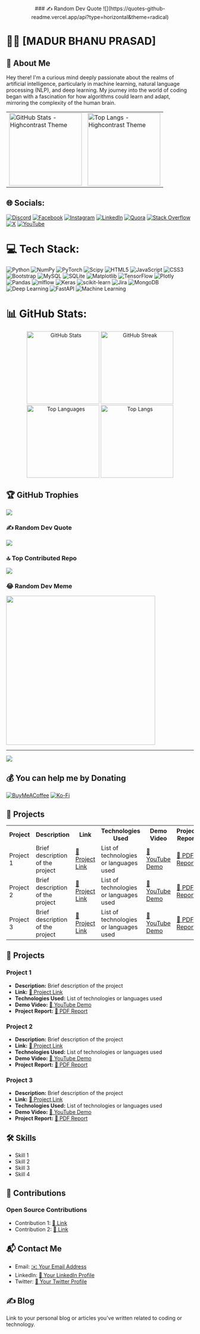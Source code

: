 <div align="center" style="width: 100%;">
  ### ✍️ Random Dev Quote
  ![](https://quotes-github-readme.vercel.app/api?type=horizontal&theme=radical)
</div>

# 👨‍💻 [MADUR BHANU PRASAD]

## 🌟 About Me
Hey there! I'm a curious mind deeply passionate about the realms of artificial intelligence, particularly in machine learning, natural language processing (NLP), and deep learning. My journey into the world of coding began with a fascination for how algorithms could learn and adapt, mirroring the complexity of the human brain.
<table>
  <tr>
    <td>
      <img src="https://github-readme-stats.vercel.app/api?username=madurbhanuprasad&theme=highcontrast&show_icons=true" alt="GitHub Stats - Highcontrast Theme" height="195"/>
    </td>
    <td>
      <img src="https://github-readme-stats.vercel.app/api/top-langs/?username=madurbhanuprasad&theme=highcontrast&size_weight=0.5&count_weight=0.5" alt="Top Langs - Highcontrast Theme" height="195"/>
    </td>
  </tr>
</table>



## 🌐 Socials:
[![Discord](https://img.shields.io/badge/Discord-%237289DA.svg?logo=discord&logoColor=white)](https://discord.gg/madurbhanuprasad) [![Facebook](https://img.shields.io/badge/Facebook-%231877F2.svg?logo=Facebook&logoColor=white)](https://facebook.com/madurbhanuprasad) [![Instagram](https://img.shields.io/badge/Instagram-%23E4405F.svg?logo=Instagram&logoColor=white)](https://instagram.com/madurbhanuprasad) [![LinkedIn](https://img.shields.io/badge/LinkedIn-%230077B5.svg?logo=linkedin&logoColor=white)](https://linkedin.com/in/madurbhanuprasad) [![Quora](https://img.shields.io/badge/Quora-%23B92B27.svg?logo=Quora&logoColor=white)](https://quora.com/profile/madurbhanuprasad) [![Stack Overflow](https://img.shields.io/badge/-Stackoverflow-FE7A16?logo=stack-overflow&logoColor=white)](https://stackoverflow.com/users/madurbhanuprasad) [![X](https://img.shields.io/badge/X-black.svg?logo=X&logoColor=white)](https://x.com/madurbhanu55354) [![YouTube](https://img.shields.io/badge/YouTube-%23FF0000.svg?logo=YouTube&logoColor=white)](https://youtube.com/@madurbhanuprasad) 

# 💻 Tech Stack:
![Python](https://img.shields.io/badge/python-3670A0?style=for-the-badge&logo=python&logoColor=ffdd54) ![NumPy](https://img.shields.io/badge/numpy-%23013243.svg?style=for-the-badge&logo=numpy&logoColor=white) ![PyTorch](https://img.shields.io/badge/PyTorch-%23EE4C2C.svg?style=for-the-badge&logo=PyTorch&logoColor=white) ![Scipy](https://img.shields.io/badge/SciPy-%230C55A5.svg?style=for-the-badge&logo=scipy&logoColor=%white) ![HTML5](https://img.shields.io/badge/html5-%23E34F26.svg?style=for-the-badge&logo=html5&logoColor=white) ![JavaScript](https://img.shields.io/badge/javascript-%23323330.svg?style=for-the-badge&logo=javascript&logoColor=%23F7DF1E) ![CSS3](https://img.shields.io/badge/css3-%231572B6.svg?style=for-the-badge&logo=css3&logoColor=white) ![Bootstrap](https://img.shields.io/badge/bootstrap-%238511FA.svg?style=for-the-badge&logo=bootstrap&logoColor=white) ![MySQL](https://img.shields.io/badge/mysql-4479A1.svg?style=for-the-badge&logo=mysql&logoColor=white) ![SQLite](https://img.shields.io/badge/sqlite-%2307405e.svg?style=for-the-badge&logo=sqlite&logoColor=white) ![Matplotlib](https://img.shields.io/badge/Matplotlib-%23ffffff.svg?style=for-the-badge&logo=Matplotlib&logoColor=black) ![TensorFlow](https://img.shields.io/badge/TensorFlow-%23FF6F00.svg?style=for-the-badge&logo=TensorFlow&logoColor=white) ![Plotly](https://img.shields.io/badge/Plotly-%233F4F75.svg?style=for-the-badge&logo=plotly&logoColor=white) ![Pandas](https://img.shields.io/badge/pandas-%23150458.svg?style=for-the-badge&logo=pandas&logoColor=white) ![mlflow](https://img.shields.io/badge/mlflow-%23d9ead3.svg?style=for-the-badge&logo=numpy&logoColor=blue) ![Keras](https://img.shields.io/badge/Keras-%23D00000.svg?style=for-the-badge&logo=Keras&logoColor=white) ![scikit-learn](https://img.shields.io/badge/scikit--learn-%23F7931E.svg?style=for-the-badge&logo=scikit-learn&logoColor=white) ![Jira](https://img.shields.io/badge/jira-%230A0FFF.svg?style=for-the-badge&logo=jira&logoColor=white) ![MongoDB](https://img.shields.io/badge/MongoDB-%234ea94b.svg?style=for-the-badge&logo=mongodb&logoColor=white)
![Deep Learning](https://img.shields.io/badge/Deep_Learning-%230A0FFF.svg?style=for-the-badge&logo=deeplearning&logoColor=white)
![FastAPI](https://img.shields.io/badge/FastAPI-%2300C4B4.svg?style=for-the-badge&logo=fastapi&logoColor=white)
![Machine Learning](https://img.shields.io/badge/Machine_Learning-%23FF6F00.svg?style=for-the-badge&logo=machinelearning&logoColor=white)


# 📊 GitHub Stats:
<div align="center">
  <img src="https://github-readme-stats.vercel.app/api?username=madurbhanuprasad&theme=dark&hide_border=false&include_all_commits=true&count_private=true" alt="GitHub Stats" height="195"/>
  <img src="https://github-readme-streak-stats.herokuapp.com/?user=madurbhanuprasad&theme=dark&hide_border=false" alt="GitHub Streak" height="195"/>
  <img src="https://github-readme-stats.vercel.app/api/top-langs/?username=madurbhanuprasad&theme=dark&hide_border=false&include_all_commits=true&count_private=true&layout=compact" alt="Top Languages" height="195"/>
  <img src="https://github-readme-stats.vercel.app/api/top-langs/?username=madurbhanuprasad&theme=dark&hide_border=false&size_weight=0.5&count_weight=0.5" alt="Top Langs" height="195"/>
</div>


## 🏆 GitHub Trophies
![](https://github-profile-trophy.vercel.app/?username=madurbhanuprasad&theme=juicyfresh&no-frame=false&no-bg=false&margin-w=4)

### ✍️ Random Dev Quote
![](https://quotes-github-readme.vercel.app/api?type=horizontal&theme=radical)

### 🔝 Top Contributed Repo
![](https://github-contributor-stats.vercel.app/api?username=madurbhanuprasad&limit=5&theme=dark&combine_all_yearly_contributions=true)

### 😂 Random Dev Meme
<img src='https://memer-new.vercel.app/' style="height: 400px;"/>

---
[![](https://visitcount.itsvg.in/api?id=madurbhanuprasad&icon=0&color=5)](https://visitcount.itsvg.in)

  ## 💰 You can help me by Donating
  [![BuyMeACoffee](https://img.shields.io/badge/Buy%20Me%20a%20Coffee-ffdd00?style=for-the-badge&logo=buy-me-a-coffee&logoColor=black)](https://buymeacoffee.com/madurbhanuprasad) [![Ko-Fi](https://img.shields.io/badge/Ko--fi-F16061?style=for-the-badge&logo=ko-fi&logoColor=white)](https://ko-fi.com/madurbhanuprasad) 

  
<!-- Proudly created with GPRM ( https://gprm.itsvg.in ) --> 

## 🚀 Projects

<table>
  <tr>
    <th>Project</th>
    <th>Description</th>
    <th>Link</th>
    <th>Technologies Used</th>
    <th>Demo Video</th>
    <th>Project Report</th>
  </tr>
  <tr>
    <td>Project 1</td>
    <td>Brief description of the project</td>
    <td><a href="link">🔗 Project Link</a></td>
    <td>List of technologies or languages used</td>
    <td><a href="video_link">🎥 YouTube Demo</a></td>
    <td><a href="report_link">📄 PDF Report</a></td>
  </tr>
  <tr>
    <td>Project 2</td>
    <td>Brief description of the project</td>
    <td><a href="link">🔗 Project Link</a></td>
    <td>List of technologies or languages used</td>
    <td><a href="video_link">🎥 YouTube Demo</a></td>
    <td><a href="report_link">📄 PDF Report</a></td>
  </tr>
  <tr>
    <td>Project 3</td>
    <td>Brief description of the project</td>
    <td><a href="link">🔗 Project Link</a></td>
    <td>List of technologies or languages used</td>
    <td><a href="video_link">🎥 YouTube Demo</a></td>
    <td><a href="report_link">📄 PDF Report</a></td>
  </tr>
</table>


## 🚀 Projects
### Project 1
- **Description:** Brief description of the project
- **Link:** [🔗 Project Link](link)
- **Technologies Used:** List of technologies or languages used
- **Demo Video:** [🎥 YouTube Demo](video_link)
- **Project Report:** [📄 PDF Report](report_link)

### Project 2
- **Description:** Brief description of the project
- **Link:** [🔗 Project Link](link)
- **Technologies Used:** List of technologies or languages used
- **Demo Video:** [🎥 YouTube Demo](video_link)
- **Project Report:** [📄 PDF Report](report_link)

### Project 3
- **Description:** Brief description of the project
- **Link:** [🔗 Project Link](link)
- **Technologies Used:** List of technologies or languages used
- **Demo Video:** [🎥 YouTube Demo](video_link)
- **Project Report:** [📄 PDF Report](report_link)

## 🛠️ Skills
- Skill 1
- Skill 2
- Skill 3
- Skill 4

## 🤝 Contributions
### Open Source Contributions
- Contribution 1: [🔗 Link](link)
- Contribution 2: [🔗 Link](link)

## 📬 Contact Me
- Email: [✉️ Your Email Address](mailto:youremail@example.com)
- LinkedIn: [🔗 Your LinkedIn Profile](https://www.linkedin.com/in/yourprofile)
- Twitter: [🔗 Your Twitter Profile](https://twitter.com/yourhandle)

## ✍️ Blog
Link to your personal blog or articles you've written related to coding or technology.
